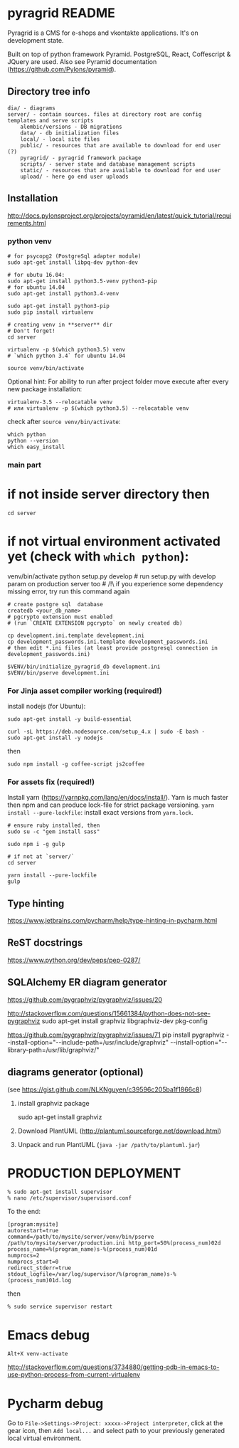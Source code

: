 pyragrid README
===============

Pyragrid is a CMS for e-shops and vkontakte applications.
It's on development state.

Built on top of python framework Pyramid. PostgreSQL, React, Coffescript & JQuery are used.
Also see Pyramid documentation (https://github.com/Pylons/pyramid).

Directory tree info
------------------

    dia/ - diagrams
    server/ - contain sources. files at directory root are config templates and serve scripts
        alembic/versions - DB migrations
        data/ - db initialization files
        local/ - local site files
        public/ - resources that are available to download for end user (?)
        pyragrid/ - pyragrid framework package
        scripts/ - server state and database management scripts
        static/ - resources that are available to download for end user
        upload/ - here go end user uploads

Installation
------------

http://docs.pylonsproject.org/projects/pyramid/en/latest/quick_tutorial/requirements.html

### python venv

    # for psycopg2 (PostgreSql adapter module)
    sudo apt-get install libpq-dev python-dev

    # for ubutu 16.04:
    sudo apt-get install python3.5-venv python3-pip
    # for ubuntu 14.04
    sudo apt-get install python3.4-venv

    sudo apt-get install python3-pip
    sudo pip install virtualenv
    
    # creating venv in **server** dir
    # Don't forget!
    cd server

    virtualenv -p $(which python3.5) venv
    # `which python 3.4` for ubuntu 14.04
    
    source venv/bin/activate

Optional hint: For ability to run after project folder move execute after every new package installation:

    virtualenv-3.5 --relocatable venv
    # или virtualenv -p $(which python3.5) --relocatable venv

check after `source venv/bin/activate`:

	which python
	python --version
	which easy_install

### main part

  # if not inside server directory then
	cd server

  # if not virtual environment activated yet (check with `which python`):
  venv/bin/activate
	python setup.py develop
	# run setup.py with develop param on production server too
	# /!\ if you experience some dependency missing error, try run this command again

	# create postgre sql  database
    createdb <your_db_name>
    # pgcrypto extension must enabled
    # (run `CREATE EXTENSION pgcrypto` on newly created db)

    cp development.ini.template development.ini
    cp development_passwords.ini.template development_passwords.ini
    # then edit *.ini files (at least provide postgresql connection in development_passwords.ini)

    $VENV/bin/initialize_pyragrid_db development.ini
    $VENV/bin/pserve development.ini

### For Jinja asset compiler working (required!)

install nodejs (for Ubuntu):

    sudo apt-get install -y build-essential

    curl -sL https://deb.nodesource.com/setup_4.x | sudo -E bash -
    sudo apt-get install -y nodejs

then

    sudo npm install -g coffee-script js2coffee

### For assets fix (required!)

Install yarn (https://yarnpkg.com/lang/en/docs/install/). Yarn is much faster then npm and can produce lock-file for strict package versioning. `yarn install --pure-lockfile`: install exact versions from `yarn.lock`.  

    # ensure ruby installed, then
    sudo su -c "gem install sass"

    sudo npm i -g gulp
    
    # if not at `server/`
    cd server
    
    yarn install --pure-lockfile
    gulp

Type hinting
------------

https://www.jetbrains.com/pycharm/help/type-hinting-in-pycharm.html

ReST docstrings
---------------

https://www.python.org/dev/peps/pep-0287/

SQLAlchemy ER diagram generator
-------------------------------

https://github.com/pygraphviz/pygraphviz/issues/20

http://stackoverflow.com/questions/15661384/python-does-not-see-pygraphviz
sudo apt-get install graphviz libgraphviz-dev pkg-config

https://github.com/pygraphviz/pygraphviz/issues/71
pip install pygraphviz --install-option="--include-path=/usr/include/graphviz" --install-option="--library-path=/usr/lib/graphviz/"

diagrams generator (optional)
-----------------------------

(see https://gist.github.com/NLKNguyen/c39596c205ba1f1866c8)

1. install graphviz package

	sudo apt-get install graphviz

2. Download PlantUML (http://plantuml.sourceforge.net/download.html)
3. Unpack and run PlantUML (`java -jar /path/to/plantuml.jar`)

PRODUCTION DEPLOYMENT
=====================

    % sudo apt-get install supervisor
    % nano /etc/supervisor/supervisord.conf

To the end:

    [program:mysite]
    autorestart=true
    command=/path/to/mysite/server/venv/bin/pserve /path/to/mysite/server/production.ini http_port=50%(process_num)02d
    process_name=%(program_name)s-%(process_num)01d
    numprocs=2
    numprocs_start=0
    redirect_stderr=true
    stdout_logfile=/var/log/supervisor/%(program_name)s-%(process_num)01d.log

then

    % sudo service supervisor restart

Emacs debug
===========

`Alt+X venv-activate`

http://stackoverflow.com/questions/3734880/getting-pdb-in-emacs-to-use-python-process-from-current-virtualenv

Pycharm debug
=============

Go to `File->Settings->Project: xxxxx->Project interpreter`, click at the gear icon, then `Add local...` and select path to your previously generated local virtual environment.

